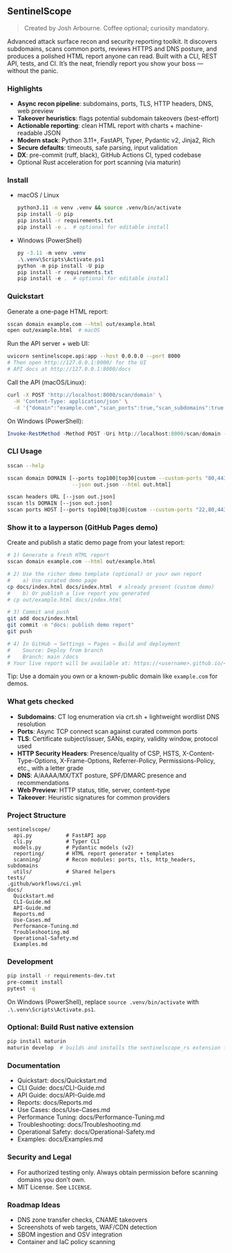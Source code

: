 ## SentinelScope
> Created by Josh Arbourne. Coffee optional; curiosity mandatory.

Advanced attack surface recon and security reporting toolkit. It discovers subdomains, scans common ports, reviews HTTPS and DNS posture, and produces a polished HTML report anyone can read. Built with a CLI, REST API, tests, and CI. It’s the neat, friendly report you show your boss — without the panic.

### Highlights
- **Async recon pipeline**: subdomains, ports, TLS, HTTP headers, DNS, web preview
- **Takeover heuristics**: flags potential subdomain takeovers (best-effort)
- **Actionable reporting**: clean HTML report with charts + machine-readable JSON
- **Modern stack**: Python 3.11+, FastAPI, Typer, Pydantic v2, Jinja2, Rich
- **Secure defaults**: timeouts, safe parsing, input validation
- **DX**: pre-commit (ruff, black), GitHub Actions CI, typed codebase
 - Optional Rust acceleration for port scanning (via maturin)

### Install
- macOS / Linux
  ```bash
  python3.11 -m venv .venv && source .venv/bin/activate
  pip install -U pip
  pip install -r requirements.txt
  pip install -e .  # optional for editable install
  ```
- Windows (PowerShell)
  ```powershell
  py -3.11 -m venv .venv
  .\.venv\Scripts\Activate.ps1
  python -m pip install -U pip
  pip install -r requirements.txt
  pip install -e .  # optional for editable install
  ```

### Quickstart
Generate a one-page HTML report:
```bash
sscan domain example.com --html out/example.html
open out/example.html  # macOS
```

Run the API server + web UI:
```bash
uvicorn sentinelscope.api:app --host 0.0.0.0 --port 8000
# Then open http://127.0.0.1:8000/ for the UI
# API docs at http://127.0.0.1:8000/docs
```

Call the API (macOS/Linux):
```bash
curl -X POST 'http://localhost:8000/scan/domain' \
  -H 'Content-Type: application/json' \
  -d '{"domain":"example.com","scan_ports":true,"scan_subdomains":true,"analyze_headers":true,"analyze_tls":true}'
```
On Windows (PowerShell):
```powershell
Invoke-RestMethod -Method POST -Uri http://localhost:8000/scan/domain -ContentType 'application/json' -Body '{"domain":"example.com","scan_ports":true,"scan_subdomains":true,"analyze_headers":true,"analyze_tls":true}'
```

### CLI Usage
```bash
sscan --help

sscan domain DOMAIN [--ports top100|top30|custom --custom-ports "80,443,8080" \
                     --json out.json --html out.html]

sscan headers URL [--json out.json]
sscan tls DOMAIN [--json out.json]
sscan ports HOST [--ports top100|top30|custom --custom-ports "22,80,443" --json out.json]
```

### Show it to a layperson (GitHub Pages demo)
Create and publish a static demo page from your latest report:
```bash
# 1) Generate a fresh HTML report
sscan domain example.com --html out/example.html

# 2) Use the richer demo template (optional) or your own report
#    a) Use curated demo page
cp docs/index.html docs/index.html  # already present (custom demo)
#    b) Or publish a live report you generated
# cp out/example.html docs/index.html

# 3) Commit and push
git add docs/index.html
git commit -m "docs: publish demo report"
git push

# 4) In GitHub → Settings → Pages → Build and deployment
#    Source: Deploy from branch
#    Branch: main /docs
# Your live report will be available at: https://<username>.github.io/<repo>/
```

Tip: Use a domain you own or a known-public domain like `example.com` for demos.

### What gets checked
- **Subdomains**: CT log enumeration via crt.sh + lightweight wordlist DNS resolution
- **Ports**: Async TCP connect scan against curated common ports
- **TLS**: Certificate subject/issuer, SANs, expiry, validity window, protocol used
- **HTTP Security Headers**: Presence/quality of CSP, HSTS, X-Content-Type-Options, X-Frame-Options, Referrer-Policy, Permissions-Policy, etc., with a letter grade
- **DNS**: A/AAAA/MX/TXT posture, SPF/DMARC presence and recommendations
- **Web Preview**: HTTP status, title, server, content-type
- **Takeover**: Heuristic signatures for common providers

### Project Structure
```
sentinelscope/
  api.py           # FastAPI app
  cli.py           # Typer CLI
  models.py        # Pydantic models (v2)
  reporting/       # HTML report generator + templates
  scanning/        # Recon modules: ports, tls, http_headers, subdomains
  utils/           # Shared helpers
tests/
.github/workflows/ci.yml
docs/
  Quickstart.md
  CLI-Guide.md
  API-Guide.md
  Reports.md
  Use-Cases.md
  Performance-Tuning.md
  Troubleshooting.md
  Operational-Safety.md
  Examples.md
```

### Development
```bash
pip install -r requirements-dev.txt
pre-commit install
pytest -q
```
On Windows (PowerShell), replace `source .venv/bin/activate` with `.\.venv\Scripts\Activate.ps1`.

### Optional: Build Rust native extension
```bash
pip install maturin
maturin develop  # builds and installs the sentinelscope_rs extension for the active env
```

### Documentation
- Quickstart: docs/Quickstart.md
- CLI Guide: docs/CLI-Guide.md
- API Guide: docs/API-Guide.md
- Reports: docs/Reports.md
- Use Cases: docs/Use-Cases.md
- Performance Tuning: docs/Performance-Tuning.md
- Troubleshooting: docs/Troubleshooting.md
- Operational Safety: docs/Operational-Safety.md
- Examples: docs/Examples.md

### Security and Legal
- For authorized testing only. Always obtain permission before scanning domains you don’t own.
- MIT License. See `LICENSE`.

### Roadmap Ideas
- DNS zone transfer checks, CNAME takeovers
- Screenshots of web targets, WAF/CDN detection
- SBOM ingestion and OSV integration
- Container and IaC policy scanning

